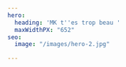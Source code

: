 ```yaml
---
hero:
  heading: 'MK t''es trop beau '
  maxWidthPX: "652"
seo:
  image: "/images/hero-2.jpg"

---
```

